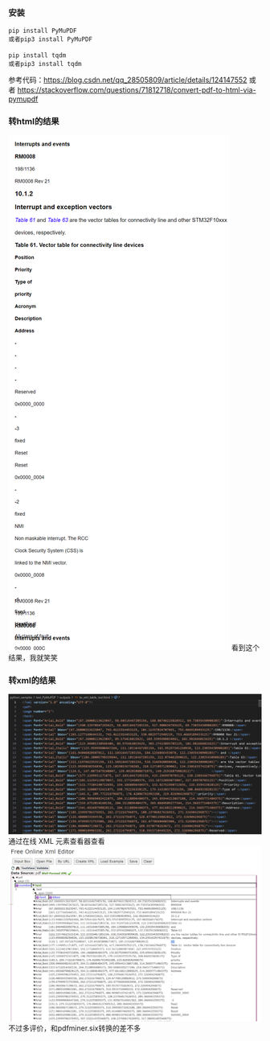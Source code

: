### 安装

```
pip install PyMuPDF
或者pip3 install PyMuPDF

pip install tqdm
或者pip3 install tqdm
```

参考代码：https://blog.csdn.net/qq_28505809/article/details/124147552 或者 https://stackoverflow.com/questions/71812718/convert-pdf-to-html-via-pymupdf

### 转html的结果

![alt text](../imgs/PyMuPDF_html.png)
看到这个结果，我就笑笑

### 转xml的结果

![alt text](../imgs/PyMuPDF_xml_1.png)
通过在线 XML 元素查看器查看
![alt text](../imgs/PyMuPDF_xml_2.png)
不过多评价，和pdfminer.six转换的差不多

